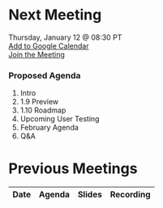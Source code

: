 # Next Meeting
Thursday, January 12 @ 08:30 PT <br>
[Add to Google Calendar](https://calendar.google.com/calendar/event?action=TEMPLATE&tmeid=MWZuOGQwam0xNHFiYmdnNTgzcDMybzVkOTAgbWVzb3NwaGVyZS5pb18xaXU2cWtrcm1uZ2hiNjFudGZycDVmYzQ2b0Bn&tmsrc=mesosphere.io_1iu6qkkrmnghb61ntfrp5fc46o%40group.calendar.google.com) <br>
[Join the Meeting](https://zoom.us/j/5214852707)

### Proposed Agenda
1. Intro
2. 1.9 Preview
3. 1.10 Roadmap
4. Upcoming User Testing
5. February Agenda
6. Q&A

# Previous Meetings

| Date | Agenda | Slides | Recording |
|------|--------|--------|-----------|
